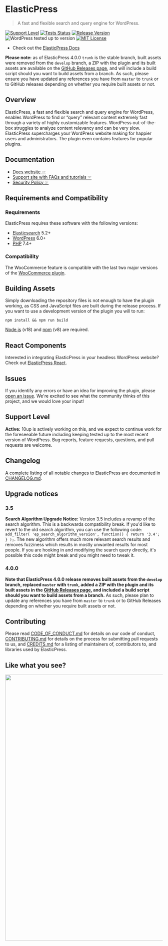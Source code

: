 # ElasticPress

> A fast and flexible search and query engine for WordPress.

[![Support Level](https://img.shields.io/badge/support-active-green.svg)](#support-level) [![Tests Status](https://github.com/10up/ElasticPress/actions/workflows/test.yml/badge.svg?branch=develop)](https://github.com/10up/ElasticPress) [![Release Version](https://img.shields.io/github/release/10up/ElasticPress.svg)](https://github.com/10up/ElasticPress/releases/latest) ![WordPress tested up to version](https://img.shields.io/wordpress/plugin/tested/elasticpress?label=WordPress) [![MIT License](https://img.shields.io/github/license/10up/ElasticPress.svg)](https://github.com/10up/ElasticPress/blob/develop/LICENSE.md)

* Check out the [ElasticPress Docs](https://elasticpress.zendesk.com/hc/en-us/sections/16550523637901-Developer-Documentation)

**Please note:** as of ElasticPress 4.0.0 `trunk` is the stable branch, built assets were removed from the `develop` branch, a ZIP with the plugin and its built assets are available on the [GitHub Releases page](https://github.com/10up/ElasticPress/releases), and will include a build script should you want to build assets from a branch.  As such, please ensure you have updated any references you have from `master` to `trunk` or to GitHub releases depending on whether you require built assets or not.

## Overview

ElasticPress, a fast and flexible search and query engine for WordPress, enables WordPress to find or “query” relevant content extremely fast through a variety of highly customizable features. WordPress out-of-the-box struggles to analyze content relevancy and can be very slow. ElasticPress supercharges your WordPress website making for happier users and administrators. The plugin even contains features for popular plugins.

## Documentation

* [Docs website ☞](https://elasticpress.zendesk.com/hc/en-us/sections/16550523637901-Developer-Documentation)
* [Support site with FAQs and tutorials ☞](https://elasticpress.zendesk.com/hc/en-us)
* [Security Policy ☞](https://github.com/10up/ElasticPress/blob/develop/SECURITY.md)

## Requirements and Compatibility

### Requirements

ElasticPress requires these software with the following versions:

* [Elasticsearch](https://www.elastic.co) 5.2+
* [WordPress](https://wordpress.org) 6.0+
* [PHP](https://php.net/) 7.4+

### Compatibility

The WooCommerce feature is compatible with the last two major versions of the [WooCommerce plugin](https://wordpress.org/plugins/woocommerce/).

## Building Assets

Simply downloading the repository files is not enough to have the plugin working, as CSS and JavaScript files are built during the release process. If you want to use a development version of the plugin you will to run:

`npm install && npm run build`

[Node.js](https://nodejs.org/en/) (v18) and [npm](https://www.npmjs.com/) (v8) are required.

## React Components

Interested in integrating ElasticPress in your headless WordPress website? Check out [ElasticPress React](https://github.com/10up/elasticpress-react).

## Issues

If you identify any errors or have an idea for improving the plugin, please [open an issue](https://github.com/10up/ElasticPress/issues?state=open). We're excited to see what the community thinks of this project, and we would love your input!

## Support Level

**Active:** 10up is actively working on this, and we expect to continue work for the foreseeable future including keeping tested up to the most recent version of WordPress.  Bug reports, feature requests, questions, and pull requests are welcome.

## Changelog

A complete listing of all notable changes to ElasticPress are documented in [CHANGELOG.md](https://github.com/10up/elasticpress/blob/develop/CHANGELOG.md).

## Upgrade notices

### 3.5

**Search Algorithm Upgrade Notice:** Version 3.5 includes a revamp of the search algorithm. This is a backwards compatibility break. If you'd like to revert to the old search algorithm, you can use the following code: `add_filter( 'ep_search_algorithm_version', function() { return '3.4'; } );`. The new algorithm offers much more relevant search results and removes fuzziness which results in mostly unwanted results for most people. If you are hooking in and modifying the search query directly, it's possible this code might break and you might need to tweak it.

### 4.0.0

**Note that ElasticPress 4.0.0 release removes built assets from the `develop` branch, replaced `master` with `trunk`, added a ZIP with the plugin and its built assets in the [GitHub Releases page](https://github.com/10up/ElasticPress/releases), and included a build script should you want to build assets from a branch.**  As such, please plan to update any references you have from `master` to `trunk` or to GitHub Releases depending on whether you require built assets or not.

## Contributing

Please read [CODE_OF_CONDUCT.md](https://github.com/10up/elasticpress/blob/develop/CODE_OF_CONDUCT.md) for details on our code of conduct, [CONTRIBUTING.md](https://github.com/10up/elasticpress/blob/develop/CONTRIBUTING.md) for details on the process for submitting pull requests to us, and [CREDITS.md](https://github.com/10up/elasticpress/blob/develop/CREDITS.md) for a listing of maintainers of, contributors to, and libraries used by ElasticPress.

## Like what you see?

<p align="center">
<a href="https://10up.com/contact/"><img src="https://10up.com/uploads/2016/10/10up-Github-Banner.png" width="850"></a>
</p>
